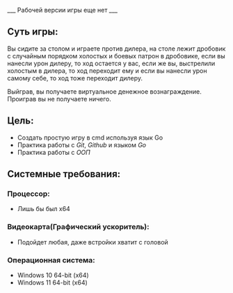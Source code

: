 ___ Рабочей версии игры еще нет ___

## __Суть игры:__
Вы сидите за столом и играете против дилера, на столе лежит дробовик с случайным порядком холостых и боевых патрон в дробовике, если вы нанесли урон дилеру, то ход остается у вас, если же вы, выстрелили холостым в дилера, то ход переходит ему и если вы нанесли урон самому себе, то ход тоже переходит дилеру.

Выйграв, вы получаете виртуальное денежное вознаграждение. Проиграв вы не получаете ничего.

## __Цель:__
 - Создать простую игру в cmd используя язык Go
 - Практика работы с _Git_, _Github_ и языком _Go_
 - Практика работы с _OOП_

## __Системные требования:__
### Процессор:
 - Лишь бы был x64
### Видеокарта(Графический ускоритель): 
 - Подойдет любая, даже встройки хватит с головой
### Операционная система:
 - Windows 10 64-bit (x64)
 - Windows 11 64-bit (x64)